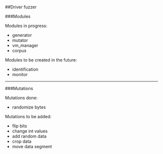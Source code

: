 ##Driver fuzzer

###Modules

Modules in progress:
- generator
- mutator
- vm_manager
- corpus

Modules to be created in the future:
- identification
- monitor

---

###Mutations

Mutations done:
- randomize bytes

Mutations to be added:
- flip bits
- change int values
- add random data
- crop data
- move data segment